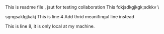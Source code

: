 This is readme file , jsut for testing collaboration
This fdkjsdkgjkgk;sdkkv \

sgngsaklgjkakj
This is line 4
Add thrid meanifingul line instead

This is line 8, it is only local at my machine.